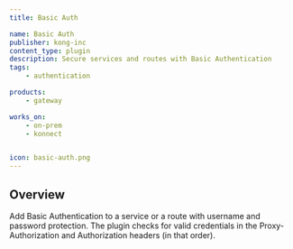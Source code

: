 ```yaml
---
title: Basic Auth

name: Basic Auth
publisher: kong-inc
content_type: plugin
description: Secure services and routes with Basic Authentication
tags:
    - authentication

products:
    - gateway

works_on:
    - on-prem
    - konnect


icon: basic-auth.png
---
```


## Overview

Add Basic Authentication to a service or a route with username and password protection. The plugin checks for valid credentials in the Proxy-Authorization and Authorization headers (in that order).
